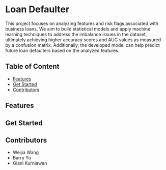 # Loan Defaulter
This project focuses on analyzing features and risk flags associated with business loans. We aim to build statistical models and apply machine learning techniques to address the imbalance issues in the dataset, ultimately achieving higher accuracy scores and AUC values as measured by a confusion matrix. Additionally, the developed model can help predict future loan defaulters based on the analyzed features.

## Table of Content
* [Features](https://github.com/Weijia-Wang341/Loan_Defaulter/blob/main/README.md#Features)
* [Get Started](https://github.com/Weijia-Wang341/Loan_Defaulter/blob/main/README.md#Get-Started)
* [Contributors](https://github.com/Weijia-Wang341/Loan_Defaulter/blob/main/README.md#contributors)

## Features

## Get Started

## Contributors
* Weijia Wang
* Barry Yu
* Giani Kurniawan
